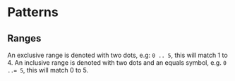 # Patterns

## Ranges
An exclusive range is denoted with two dots, e.g: `0 .. 5`, this will match 1
to 4. An inclusive range is denoted with two dots and an equals symbol, e.g.
`0 ..= 5`, this will match 0 to 5.
